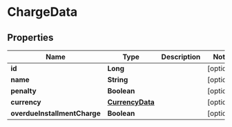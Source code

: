 

# ChargeData

## Properties

Name | Type | Description | Notes
------------ | ------------- | ------------- | -------------
**id** | **Long** |  |  [optional]
**name** | **String** |  |  [optional]
**penalty** | **Boolean** |  |  [optional]
**currency** | [**CurrencyData**](CurrencyData.md) |  |  [optional]
**overdueInstallmentCharge** | **Boolean** |  |  [optional]




